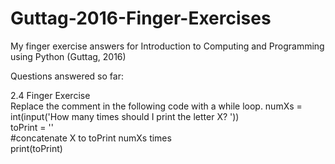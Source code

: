 # Guttag-2016-Finger-Exercises

My finger exercise answers for Introduction to Computing and Programming using Python (Guttag, 2016)

Questions answered so far:

2.4 Finger Exercise<br />
Replace the comment in the following code with a while loop.
numXs = int(input('How many times should I print the letter X? '))<br />
toPrint = ''<br />
#concatenate X to toPrint numXs times<br />
print(toPrint)
